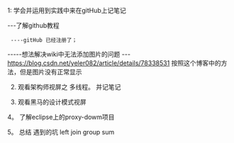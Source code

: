 1: 学会并运用到实践中来在gitHub上记笔记

   ---了解github教程

     ----gitHub 已经注册了；
   
  -----想法解决wiki中无法添加图片的问题 ---https://blog.csdn.net/yeler082/article/details/78338531 按照这个博客中的方法，但是图片没有正常显示
 
2. 观看架构师视屏之 多线程。 并记笔记

3. 观看黑马的设计模式视屏

4。 了解eclipse上的proxy-dowm项目

5。 总结 遇到的坑 left join group  sum

